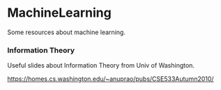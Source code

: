 # MachineLearning

Some resources about machine learning.



### Information Theory

Useful slides about Information Theory from Univ of Washington.  

https://homes.cs.washington.edu/~anuprao/pubs/CSE533Autumn2010/

